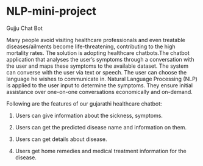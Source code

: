 # NLP-mini-project
Gujju Chat Bot

Many people avoid  visiting  healthcare  professionals  and  even  treatable diseases/ailments become life-threatening, contributing to the high mortality rates. The  solution  is  adopting  healthcare chatbots.The chatbot  application  that  analyses  the  user’s symptoms through a  conversation with  the user and  maps these  symptoms  to  the  available  dataset.  The  system  can converse  with  the  user  via  text  or  speech.  The  user  can choose the language he wishes to communicate in. Natural Language Processing (NLP) is applied to the user input to determine the symptoms. They ensure  initial  assistance  over  one-on-one  conversations economically  and  on-demand. 

Following are the features of our gujarathi healthcare chatbot:

1. Users can give information about the sickness, symptoms.

2. Users can get the predicted disease name and information on them.

3. Users can get details about disease.

4. Users get home remedies and  medical treatment information for the disease.
